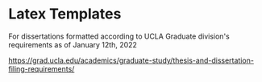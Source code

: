 # Latex Templates
For dissertations formatted according to UCLA Graduate division's requirements as of January 12th, 2022

https://grad.ucla.edu/academics/graduate-study/thesis-and-dissertation-filing-requirements/
